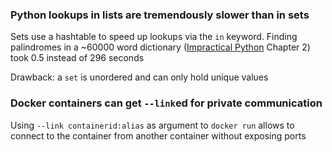 ### Python lookups in lists are tremendously slower than in sets

Sets use a hashtable to speed up lookups via the `in` keyword.
Finding palindromes in a ~60000 word dictionary ([Impractical Python](https://nostarch.com/impracticalpythonprojects) Chapter 2)
took 0.5 instead of 296 seconds

Drawback: a `set` is unordered and can only hold unique values

### Docker containers can get `--link`ed for private communication

Using `--link containerid:alias` as argument to `docker run` allows to connect
to the container from another container without exposing ports
